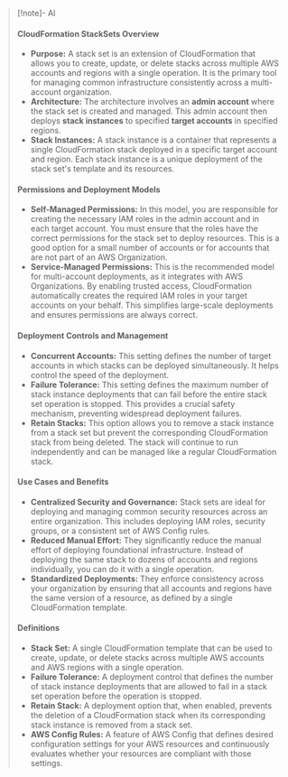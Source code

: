 > [!note]- AI
> #### CloudFormation StackSets Overview
> - **Purpose:** A stack set is an extension of CloudFormation that allows you to create, update, or delete stacks across multiple AWS accounts and regions with a single operation. It is the primary tool for managing common infrastructure consistently across a multi-account organization.
> - **Architecture:** The architecture involves an **admin account** where the stack set is created and managed. This admin account then deploys **stack instances** to specified **target accounts** in specified regions.
> - **Stack Instances:** A stack instance is a container that represents a single CloudFormation stack deployed in a specific target account and region. Each stack instance is a unique deployment of the stack set's template and its resources.
> #### Permissions and Deployment Models
> - **Self-Managed Permissions:** In this model, you are responsible for creating the necessary IAM roles in the admin account and in each target account. You must ensure that the roles have the correct permissions for the stack set to deploy resources. This is a good option for a small number of accounts or for accounts that are not part of an AWS Organization.
> - **Service-Managed Permissions:** This is the recommended model for multi-account deployments, as it integrates with AWS Organizations. By enabling trusted access, CloudFormation automatically creates the required IAM roles in your target accounts on your behalf. This simplifies large-scale deployments and ensures permissions are always correct.
> #### Deployment Controls and Management
> - **Concurrent Accounts:** This setting defines the number of target accounts in which stacks can be deployed simultaneously. It helps control the speed of the deployment.
> - **Failure Tolerance:** This setting defines the maximum number of stack instance deployments that can fail before the entire stack set operation is stopped. This provides a crucial safety mechanism, preventing widespread deployment failures.
> - **Retain Stacks:** This option allows you to remove a stack instance from a stack set but prevent the corresponding CloudFormation stack from being deleted. The stack will continue to run independently and can be managed like a regular CloudFormation stack.
> #### Use Cases and Benefits
> - **Centralized Security and Governance:** Stack sets are ideal for deploying and managing common security resources across an entire organization. This includes deploying IAM roles, security groups, or a consistent set of AWS Config rules.
> - **Reduced Manual Effort:** They significantly reduce the manual effort of deploying foundational infrastructure. Instead of deploying the same stack to dozens of accounts and regions individually, you can do it with a single operation.
> - **Standardized Deployments:** They enforce consistency across your organization by ensuring that all accounts and regions have the same version of a resource, as defined by a single CloudFormation template.
> #### Definitions
> - **Stack Set:** A single CloudFormation template that can be used to create, update, or delete stacks across multiple AWS accounts and AWS regions with a single operation.
> - **Failure Tolerance:** A deployment control that defines the number of stack instance deployments that are allowed to fail in a stack set operation before the operation is stopped.
> - **Retain Stack:** A deployment option that, when enabled, prevents the deletion of a CloudFormation stack when its corresponding stack instance is removed from a stack set.
> - **AWS Config Rules:** A feature of AWS Config that defines desired configuration settings for your AWS resources and continuously evaluates whether your resources are compliant with those settings.

